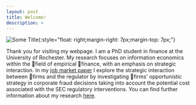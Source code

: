 ```yaml
---
layout: post
title: Welcome!
description: >
---
```

![Some Title](file/picture.jpeg){:style="float: right;margin-right: 7px;margin-top: 7px;"}

Thank you for visiting my webpage. I am a PhD student in finance at the University of Rochester. My research focuses on information economics within the field of empirical finance, with an emphasis on strategic interaction.  In my [job market paper](https://papers.ssrn.com/sol3/papers.cfm?abstract_id=3710224) I explore the strategic interaction between firms and the regulator by investigating firms' opportunistic strategy in corporate fraud decisions taking into account the potential cost associated with the SEC regulatory interventions. You can find further information about my research [here](https://botongshang.github.io/research/).